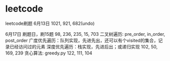 # leetcode
leetcode刷题
6月13日
    1021, 921, 682(undo)

6月17日 刷题日，刷15题
    98, 236, 235, 15, 703
    二叉树遍历: pre_order, in_order, post_order
    广度优先遍历：队列实现，先进先出，还可以有个visited的集合，记录已经访问过的元素
    深度优先遍历：栈实现，先进后出；或递归实现
    102, 50, 169, 239
    贪心算法: greedy.py
    122, 111, 104


